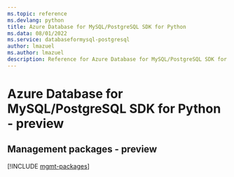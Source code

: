 ```yaml
---
ms.topic: reference
ms.devlang: python
title: Azure Database for MySQL/PostgreSQL SDK for Python
ms.data: 08/01/2022
ms.service: databaseformysql-postgresql
author: lmazuel
ms.author: lmazuel
description: Reference for Azure Database for MySQL/PostgreSQL SDK for Python
---
```

# Azure Database for MySQL/PostgreSQL SDK for Python - preview

## Management packages - preview
[!INCLUDE [mgmt-packages](database-for-mysql-postgresql-mgmt-index.md)]